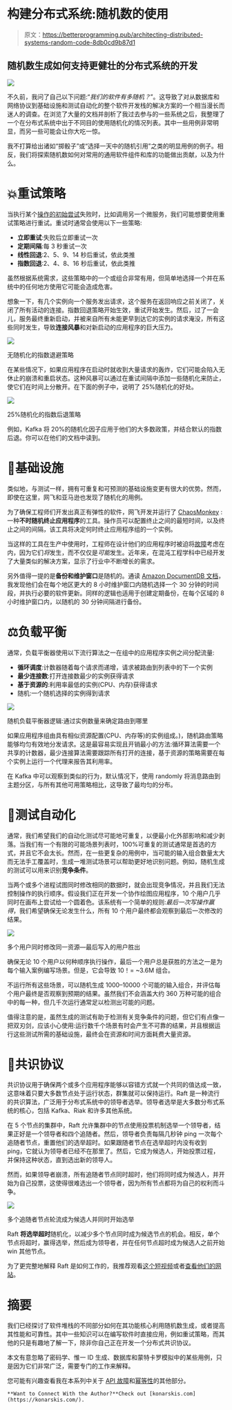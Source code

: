 # 构建分布式系统:随机数的使用

> 原文：<https://betterprogramming.pub/architecting-distributed-systems-random-code-8db0cd9b87d1>

## 随机数生成如何支持更健壮的分布式系统的开发

![](img/fe03e946a1831ee315943ce7b7d6e3cf.png)

不久前，我问了自己以下问题:“*我们的软件有多随机？*”。这导致了对从数据库和网络协议到基础设施和测试自动化的整个软件开发栈的解决方案的一个相当漫长而迷人的调查。在浏览了大量的文档并剖析了我过去参与的一些系统之后，我整理了一个在分布式系统中出于不同目的使用随机化的情况列表。其中一些用例非常明显，而另一些可能会让你大吃一惊。

我不打算给出诸如“掷骰子”或“选择一天中的随机引用”之类的明显用例的例子。相反，我们将探索随机数如何对常用的通用软件组件和库的功能做出贡献，以及为什么。

# 💥重试策略

当执行某个[操作的初始尝试](https://medium.com/geekculture/bulletproof-distributed-systems-how-to-fail-at-http-calls-e7f0b3240d19)失败时，比如调用另一个微服务，我们可能想要使用重试策略进行重试。重试时通常会使用以下一些策略:

*   **立即重试**:失败后立即重试一次
*   **定期间隔**:每 3 秒重试一次
*   **线性回退**:2、5、9、14 秒后重试，依此类推
*   **指数回退**:2、4、8、16 秒后重试，依此类推

虽然根据系统需求，这些策略中的一个或组合非常有用，但简单地选择一个并在系统中的任何地方使用它可能会造成危害。

想象一下，有几个实例向一个服务发出请求，这个服务在返回响应之前关闭了，关闭了所有活动的连接。指数回退策略开始生效，重试开始发生。然后，过了一会儿，服务最终重新启动，并被来自所有未能更早到达它的实例的请求淹没，所有这些同时发生，导致**连接风暴**和对新启动的应用程序的巨大压力。

![](img/6d57a103977ed5579858b49ab995d4a0.png)

无随机化的指数退避策略

在某些情况下，如果应用程序在启动时就收到大量请求的轰炸，它们可能会陷入无休止的崩溃和重启状态。这种风暴可以通过在重试间隔中添加一些随机化来防止，使它们在时间上分散开。在下面的例子中，说明了 25%随机化的好处。

![](img/9faa2ccb2738d15308ddaac668fb75b2.png)

25%随机化的指数后退策略

例如，Kafka 将 20%的随机化因子应用于他们的大多数政策，并结合默认的指数后退。你可以在他们的文档中读到。

# 🤖基础设施

类似地，与测试一样，拥有可重复和可预测的基础设施变更有很大的优势。然而，即使在这里，网飞和亚马逊也发现了随机化的用例。

为了确保工程师们开发出真正有弹性的软件，网飞开发并运行了 [ChaosMonkey](https://netflix.github.io/chaosmonkey/) :一种**不时随机终止应用程序**的工具。操作员可以配置终止之间的最短时间，以及终止之间的间隔，该工具将决定何时终止应用程序组的一个实例。

当这样的工具在生产中使用时，工程师在设计他们的应用程序时被迫将[故障](https://medium.com/geekculture/bulletproof-distributed-systems-how-to-fail-at-http-calls-e7f0b3240d19)考虑在内，因为它们*将*发生，而不仅仅是*可能*发生。近年来，在混沌工程学科中已经开发了大量类似的解决方案，显示了行业中不断增长的需求。

另外值得一提的是**备份和维护窗口**是随机的。通读 [Amazon DocumentDB 文档](https://docs.aws.amazon.com/documentdb/latest/developerguide/db-instance-maintain.html#maintenance-window)，我发现他们会在每个地区更大的 8 小时维护窗口内随机选择一个 30 分钟的时间段，并执行必要的软件更新。同样的逻辑也适用于创建定期备份，在每个区域的 8 小时维护窗口内，以随机的 30 分钟间隔进行备份。

# ⚖️负载平衡

通常，负载平衡器使用以下流行算法之一在组中的应用程序实例之间分配流量:

*   **循环调度**:计数器随着每个请求而递增，请求被路由到列表中的下一个实例
*   **最少连接数**:打开连接数最少的实例获得请求
*   **基于资源的**:利用率最低的实例(CPU、内存)获得请求
*   随机:一个随机选择的实例得到请求

![](img/346975cf9bd2968930c81644573b3ba5.png)

随机负载平衡器逻辑:通过实例数量来确定路由到哪里

如果应用程序组由具有相似资源配置(CPU、内存等)的实例组成。)，随机路由策略能够均匀有效地分发请求。这是最容易实现且开销最小的方法:循环算法需要一个共享的计数器，最少连接算法需要跟踪所有打开的连接，基于资源的策略需要在每个实例上运行一个代理来报告其利用率。

在 Kafka 中可以观察到类似的行为，默认情况下，使用 randomly 将消息路由到主题分区，与所有其他可用策略相比，这导致了最均匀的分布。

# 🧪测试自动化

通常，我们希望我们的自动化测试尽可能地可重复，以便最小化外部影响和减少剥落。当我们有一个有限的可能场景列表时，100%可重复的测试通常是首选的方式，并且它不会太长。然而，在一些更复杂的用例中，当可能的输入组合数量太大而无法手工覆盖时，生成一堆测试场景可以帮助更好地识别问题。例如，随机生成的测试可以用来识别**竞争条件**。

当两个或多个进程试图同时修改相同的数据时，就会出现竞争情况，并且我们无法控制操作的执行顺序。假设我们正在开发一个协作绘图应用程序，10 个用户几乎同时在画布上尝试给一个圆着色。该系统有一个简单的规则:*最后一次写操作赢得*，我们希望确保无论发生什么，所有 10 个用户最终都会观察到最后一次修改的结果。

![](img/f607b84a3f45d0194fbf9f78e9c519d0.png)

多个用户同时修改同一资源—最后写入的用户胜出

确保无论 10 个用户以何种顺序执行操作，最后一个用户总是获胜的方法之一是为每个输入案例编写场景。但是，它会导致 10！= ~3.6M 组合。

不运行所有这些场景，可以随机生成 1000–10000 个可能的输入组合，并评估每个用户最终是否观察到预期的结果。虽然我们不会涵盖大约 360 万种可能的组合中的每一种，但几千次运行通常足以检测出可能的问题。

值得注意的是，虽然生成的测试有助于检测有关竞争条件的问题，但它们有点像一把双刃剑，应该小心使用:运行数千个场景有时会产生不可靠的结果，并且根据运行这些测试所需的基础设施，最终会在资源和时间方面耗费大量资源。

# 🤝共识协议

共识协议用于确保两个或多个应用程序能够以容错方式就一个共同的值达成一致，这意味着只要大多数节点处于运行状态，群集就可以保持运行。Raft 是一种流行的共识算法，广泛用于分布式系统中的领导者选举。领导者选举是大多数分布式系统的核心，包括 Kafka、Riak 和许多其他系统。

在 5 个节点的集群中，Raft 允许集群中的节点使用投票机制选举一个领导者，结果正好是一个领导者和四个追随者。然后，领导者负责每隔几秒钟 ping 一次每个追随者节点，重置他们的选举超时。如果跟随者节点在选举超时内没有收到 ping，它就认为领导者已经不在那里了。然后，它成为候选人，开始投票过程，并保持这种状态，直到选出新的领导人。

然而，如果领导者崩溃，所有追随者节点同时超时，他们将同时成为候选人，并开始为自己投票，这使得很难选出一个领导者，因为所有节点都将为自己的权利而斗争。

![](img/db97a9e7b9d5e740bd75ebbe35cf7594.png)

多个追随者节点轮流成为候选人并同时开始选举

Raft **将选举超时**随机化，以减少多个节点同时成为候选节点的机会。相反，单个节点将超时，赢得选举，然后成为领导者，并在任何节点超时成为候选人之前开始 win 其他节点。

为了更完整地解释 Raft 是如何工作的，我推荐观看[这个短视频](https://youtu.be/6xwMIYBp944)或者[查看他们的网站](https://raft.github.io/)。

# 摘要

我们已经探讨了软件堆栈的不同部分如何在其功能核心利用随机数生成，或者提高其性能和可靠性。其中一些知识可以在编写软件时直接应用，例如重试策略，而其他的只是有趣地了解一下，除非你自己正在开发一个分布式共识协议。

本文有意忽略了密码学、惟一 ID 生成、数据库和蒙特卡罗模拟中的某些用例，只是因为它们非常广泛，需要专门的工作来解释。

您可能有兴趣查看我在本系列中关于 [API 故障](https://medium.com/geekculture/bulletproof-distributed-systems-how-to-fail-at-http-calls-e7f0b3240d19)和[幂等性](/architecting-distributed-systems-the-importance-of-idempotence-138722a6b88e)的其他部分。

```
**Want to Connect With the Author?**Check out [konarskis.com](https://konarskis.com/).
```